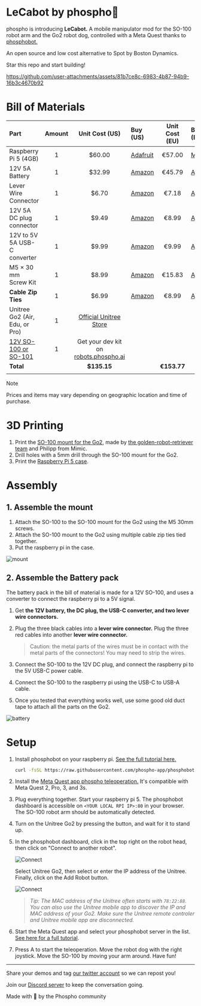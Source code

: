 # LeCabot by phospho🧪

phospho is introducing **LeCabot.** A mobile manipulator mod for the SO-100 robot arm and the Go2 robot dog, controlled with a Meta Quest thanks to [phosphobot.](https://github.com/phospho-app/phosphobot)

An open source and low cost alternative to Spot by Boston Dynamics.

Star this repo and start building!

https://github.com/user-attachments/assets/81b7ce8c-6983-4b87-94b9-16b3c4670b92

# Bill of Materials

| Part                                                                | Amount |                                Unit Cost (US)                                 | Buy (US)                                                                                                                                                                      | Unit Cost (EU) | Buy (EU)                                                                                                  | Unit Cost (CN) | Buy (CN)                                                                                                  |
| :------------------------------------------------------------------ | :----: | :---------------------------------------------------------------------------: | :---------------------------------------------------------------------------------------------------------------------------------------------------------------------------- | :------------: | :-------------------------------------------------------------------------------------------------------- | :------------: | :-------------------------------------------------------------------------------------------------------- |
| Raspberry Pi 5 (4GB)                                                |   1    |                                    \$60.00                                    | [Adafruit](https://www.adafruit.com/product/5812)                                                                                                                             |     €57.00     | [Mouser](https://eu.mouser.com/ProductDetail/Raspberry-Pi/SC1111?qs=HoCaDK9Nz5fnLhlMNnKTiQ%3D%3D)         |      ¥410      | [Taobao](https://e.tb.cn/h.64IIvlisvAL15g8?tk=fdOVexkHECW)                                                |
| 12V 5A Battery                                                      |   1    |                                    \$32.99                                    | [Amazon](https://www.amazon.com/KBT-Rechargeable-Connector-Replacement-Security/dp/B0C242DYT1/ref=sr_1_2_sspa?)                                                               |     €45.79     | [Amazon](https://www.amazon.fr/dp/B0D5QSMW21)                                                             |      ¥70       | [Taobao](https://e.tb.cn/h.64IJNTnXwhn44BS?tk=PQQ8exkJEtR)                                                |
| Lever Wire Connector                                                |   1    |                                    \$6.70                                     | [Amazon](https://www.amazon.com/Wago-221-413-LEVER-NUTS-Conductor-Connectors/dp/B06XGYXVXR/ref=sr_1_4)                                                                        |     €7.18      | [Amazon](https://www.amazon.fr/221-413-fil-%C3%A9lectrique-connecteur-220-240-Terminal/dp/B01AKF3I58)     |     ¥3.50      | [Taobao](https://e.tb.cn/h.64r0Z6Y5jZczq5q?tk=XEaSex908q0)                                                |
| 12V 5A DC plug connector                                            |   1    |                                    \$9.49                                     | [Amazon](https://www.amazon.com/43x2pcs-Connectors-Security-Lighting-MILAPEAK/dp/B072BXB2Y8/ref=sr_1_11)                                                                      |     €8.99      | [Amazon](https://www.amazon.fr/RUNCCI-YUN-Alimentation-dalimentation-Connecteur-Surveiller/dp/B0CX44HTKZ) |     ¥3.10      | [Taobao](https://e.tb.cn/h.64IFOvrMdUVoQQX?tk=nahtexkvokE)                                                |
| 12V to 5V 5A USB-C converter                                        |   1    |                                    \$9.99                                     | [Amazon](https://www.amazon.com/Klnuoxj-Converter-Interface-Waterproof-Compatible/dp/B0CRVW7N2J?source=ps-sl-shoppingads-lpcontext&ref_=fplfs&smid=A1QRG6NHEUKUZO&gQT=0&th=1) |     €9.99      | [Amazon](https://www.amazon.fr/Greluma-convertisseur-Adaptateur-dalimentation-Compatible/dp/B0D7VDL2X6)   |      ¥20       | [1688](https://qr.1688.com/s/Eb6ykv4y)                                                                    |
| M5 × 30 mm Screw Kit                                                |   1    |                                    \$8.99                                     | [Amazon](https://www.amazon.com/Mywish-50Sets-Stainless-Washers-Spanner/dp/B0DJP888H2)                                                                                        |     €15.83     | [Amazon](https://www.amazon.fr/hexagonale-inoxydable-Entièrement-Fileté-Boulons/dp/B08RN8QY5J?th=1)       |      ¥24       | [Taobao](https://za.meest-shop.com/en/taobao/product/717340363892)                                        |
| **Cable Zip Ties**                                                  |   1    |                                    \$6.99                                     | [Amazon](https://www.amazon.com/Self-Locking-CableTies-Multi-Purpose-Management-Workshop-White/dp/B097M825XG)                                                                 |     €8.99      | [Amazon](https://www.amazon.fr/C%C3%A2ble-Plastiqu-Nylon-Attaches-4-8X300MM/dp/B0C8RDM2F4/)               |     ¥21.50     | [Alibaba (CN)](https://www.alibaba.com/product-detail/BSCI-Approved-Factory-3-6-200mm_1600754572203.html) |
| Unitree Go2 (Air, Edu, or Pro)                                      |   1    | [Official Unitree Store](https://shop.unitree.com/en-fr/products/unitree-go2) |                                                                                                                                                                               |                |                                                                                                           |                |                                                                                                           |
| [12V SO-100 or SO-101](https://github.com/TheRobotStudio/SO-ARM100) |   1    |      Get your dev kit on [robots.phospho.ai](https://robots.phospho.ai)       |                                                                                                                                                                               |                |                                                                                                           |                |                                                                                                           |
| **Total**                                                           |        |                                 **\$135.15**                                  |                                                                                                                                                                               |  **€153.77**   |                                                                                                           |  **¥552.10**   |                                                                                                           |
|                                                                     |

> [!NOTE]
> Prices and items may vary depending on geographic location and time of purchase.

# 3D Printing

1. Print the [SO-100 mount for the Go2](./3DPrintMeshes/SO-100_Go2_Mount.stl), made by [the golden-robot-retriever team](https://github.com/DominiquePaul/golden-robot-retriever) and Philipp from Mimic.
2. Drill holes with a 5mm drill through the SO-100 mount for the Go2.
3. Print the [Raspberry Pi 5 case](./3DPrintMeshes/RPi-5_case_slim_port.stl).

# Assembly

## 1. Assemble the mount

1. Attach the SO-100 to the SO-100 mount for the Go2 using the M5 30mm screws.
2. Attach the SO-100 mount to the Go2 using multiple cable zip ties tied together.
3. Put the raspberry pi in the case.

![mount](./images/assembly_1.jpeg)

## 2. Assemble the Battery pack

The battery pack in the bill of material is made for a 12V SO-100, and uses a converter to connect the raspberry pi to a 5V signal.

1. Get **the 12V battery, the DC plug, the USB-C converter, and two lever wire connectors.**

2. Plug the three black cables into a **lever wire connector.** Plug the three red cables into another **lever wire connector.**

   > Caution: the metal parts of the wires must be in contact with the metal parts of the connectors! You may need to strip the wires.

3. Connect the SO-100 to the 12V DC plug, and connect the raspberry pi to the 5V USB-C power cable.

4. Connect the SO-100 to the raspberry pi using the USB-C to USB-A cable.

5. Once you tested that everything works well, use some good old duct tape to attach all the parts on the Go2.

![battery](./images/assembly_2.jpeg)

# Setup

1.  Install phosphobot on your raspberry pi. [See the full tutorial here.](https://docs.phospho.ai/installation#setup-your-raspberry-pi)

    ```bash
    curl -fsSL https://raw.githubusercontent.com/phospho-app/phosphobot/main/install.sh | sudo bash
    ```

2.  Install the [Meta Quest app phospho teleoperation.](https://www.meta.com/en-gb/experiences/phospho-teleoperation/8873978782723478/) It's compatible with Meta Quest 2, Pro, 3, and 3s.

3.  Plug everything together. Start your raspberry pi 5. The phosphobot dashboard is accessible on `<YOUR LOCAL RPI IP>:80` in your browser. The SO-100 robot arm should be automatically detected.

4.  Turn on the Unitree Go2 by pressing the button, and wait for it to stand up.

5.  In the phosphobot dashboard, click in the top right on the robot head, then click on "Connect to another robot".

    ![Connect](./images/connect_1.png)

    Select Unitree Go2, then select or enter the IP address of the Unitree. Finally, click on the Add Robot button.

    ![Connect](./images/connect_2.png)

    > _Tip: The MAC address of the Unitree often starts with `78:22:88`. You can also use the Unitree mobile app to discover the IP and MAC address of your Go2. Make sure the Unitree remote controler and Unitree mobile app are disconnected._

6.  Start the Meta Quest app and select your phosphobot server in the list. [See here for a full tutorial](https://docs.phospho.ai/examples/teleop).

7.  Press A to start the teleoperation. Move the robot dog with the right joystick. Move the SO-100 by moving your arm around. Have fun!

---

Share your demos and tag [our twitter account](https://x.com/phospho_ai) so we can repost you!

Join our [Discord server](https://discord.gg/cbkggY6NSK) to keep the conversation going.

Made with 💚 by the Phospho community

